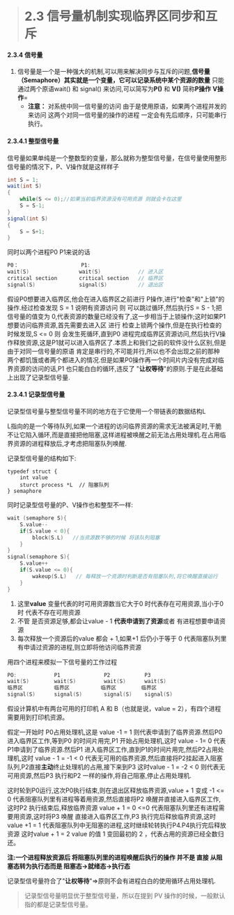 > #  2.3 信号量机制实现临界区同步和互斥

#### 2.3.4 信号量

1. 信号量是一个是一种强大的机制,可以用来解决同步与互斥的问题,**信号量（Semaphore）其实就是一个变量，它可以记录系统中某个资源的数量** 只能通过两个原语wait() 和 signal() 来访问,可以简写为**P()** 和 **V()** 简称**P操作** **V操作**=
   - **注意：**  对系统中同一信号量的访问 由于是使用原语，如果两个进程并发的来访问  这两个对同一信号量的操作的进程 一定会有先后顺序，只可能串行执行。

#### 2.3.4.1 整型信号量

信号量如果单纯是一个整数型的变量，那么就称为整型信号量，在信号量使用整形信号量的情况下，P、V操作就是这样样子

```c#
int S = 1;
wait(int S)               
{                       
    while(S <= 0);//如果当前临界资源没有可用资源 则就会卡在这里
    S = S-1;       
}
signal(int S)
{
    S = S+1;
}
```

同时以两个进程P0 P1来说的话

```C
P0：                    P1:
wait(S)                wait(S)            // 进入区
critical section       critical section   // 临界区
signal(S)              signal(S)          // 退出区 
```

假设P0想要进入临界区,他会在进入临界区之前进行 P操作,进行"检查"和"上锁"的操作.经过检查发现 S = 1 说明有资源访问 则 可以跳过循环,然后执行S = S - 1;把信号量的值变为 0,代表资源的数量已经没有了,这一步相当于上锁操作;这时如果P1 想要访问临界资源,首先需要去进入区 进行 检查上锁两个操作,但是在执行检查的时候发现,S <= 0 则 会发生死循环,直到P0 进程完成临界区资源访问,然后执行V操作释放资源,这是P1就可以进入临界区了.本质上和我们之前的软件没什么区别,但是由于对同一信号量的原语 肯定是串行的,不可能并行,所以也不会出现之前的那种 两个都饥饿或者两个都进入的情况.但是如果P0操作再一个时间片内没有完成对临界资源的访问的话,P1 也只能白白的循环,违反了 "**让权等待**"的原则.于是在此基础上出现了记录型信号量.

#### 2.3.4.1 记录型信号量

记录型信号量与整型信号量不同的地方在于它使用一个带链表的数据结构L 

L指向的是一个等待队列,如果一个进程的访问临界资源的需求无法被满足时,干脆不让它陷入循环,而是直接把他阻塞,这样进程被唤醒之前无法占用处理机.在占用临界资源的进程释放后,才考虑把阻塞队列唤醒.

记录型信号量的结构如下:

```
typedef struct {
    int value
    sturct process *L  // 阻塞队列
} semaphore
```

同时记录型信号量的P、V操作也和整型不一样:

```C
wait (semaphore S){
    S.value--
    if(S.value < 0){
        block(S.L)   //当资源数不够的时候 将该队列阻塞
    }
}
signal(semaphore S){
    S.value++
    if(S.value <= 0){
        wakeup(S.L)   // 每释放一个资源时判断是否有阻塞队列,将它唤醒直接运行
    }
}
```

1. 这里**value** 变量代表的时可用资源数当它大于0 时代表存在可用资源,当小于0 时 代表不存在可用资源
2. 不管 是否资源足够,都会让value - 1 **代表申请到了资源**或者 有进程想要申请资源
3. 每次释放一个资源后的value 都会 + 1,如果+1 后仍小于等于 0 代表阻塞队列里有申请过资源的进程,则立即将他访问临界资源

用四个进程来模拟一下信号量的工作过程

```C
PO:            P1              P2           P3
wait(S)        wait(S)         wait(S)      wait(S)
临界区          临界区          临界区        临界区
signal(S)      signal(S)       signal(S)    signal(S)
```

假设计算机中有两台可用的打印机 A 和 B（也就是说，value = 2），有四个进程需要用到打印机资源。

假定一开始时 P0占用处理机,这是 value -1 = 1 则代表申请到了临界资源.然后P0进入临界区工作,等到P0 的时间片用完,P1 开始占用处理机,这时 value - 1= 0 代表P1申请到了临界资源.然后P1 进入临界区工作,直到P1的时间片用完,然后P2占用处理机,这时 value - 1 = -1 < 0 代表无可用的临界资源,然后直接将P2挂起进入阻塞队列,P2直接**主动**终止处理机的占用,接下来到P3 这时value - 1  = -2 < 0 则代表无可用资源,然后P3 执行和P2 一样的操作,将自己阻塞,停止占用处理机.

这时轮到P0运行,这次P0执行结束,则在退出区释放临界资源,value + 1 变成 -1 <= 0 代表阻塞队列里有进程等着用资源,然后直接将P2 唤醒并直接进入临界区工作,这时P2 执行结束后,释放临界资源 value + 1 = 0 <=0 代表阻塞队列里还有进程需要用资源,这时将P3 唤醒 直接进入临界区工作,P3 执行完后释放临界资源,这时value +1 =  1 代表阻塞队列中无阻塞的进程,这时继续轮转执行P4.P4执行完后释放资源 这时value + 1  = 2   value 的值 1 变回最初的 2 ，代表占用的资源已经全数归还。

**注:一个进程释放资源后 将阻塞队列里的进程唤醒后执行的操作 并不是 直接 从阻塞态转为执行态而是 阻塞态->就绪态->执行态**

记录型信号量符合了"**让权等待**"=>原则不会有进程白白的使用循环占用处理机.

> 记录型信号量明显优于整型信号量，所以在提到 PV 操作的时候，一般默认指的都是记录型信号量。
